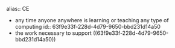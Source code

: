 alias:: CE

- any time anyone anywhere is learning or teaching any type of computing
  id:: 63f9e33f-228d-4d79-9650-bbd231d14a50
- the work necessary to support ((63f9e33f-228d-4d79-9650-bbd231d14a50))
